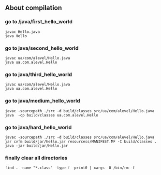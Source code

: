 ## About compilation ##
### go to /java/first_hello_world ###
`javac Hello.java`\
`java Hello`
### go to java/second_hello_world ###
`javac ua/com/alevel/Hello.java`\
`java ua.com.alevel.Hello`
### go to java/third_hello_world ###
`javac ua/com/alevel/Hello.java`\
`java ua.com.alevel.Hello`
### go to java/medium_hello_world ###
`javac -sourcepath ./src -d build/classes src/ua/com/alevel/Hello.java`\
`java  -cp build/classes ua.com.alevel.Hello`
### go to java/hard_hello_world ###
`javac -sourcepath ./src -d build/classes src/ua/com/alevel/Hello.java`\
`jar cvfm build/jar/hello.jar resourcess/MANIFEST.MF -C build/classes .`\
`java -jar build/jar/Hello.jar`
### finally clear all directories ###
`find . -name "*.class" -type f -print0 | xargs -0 /bin/rm -f`